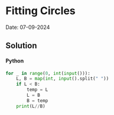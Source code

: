
# Fitting Circles

Date: 07-09-2024

## Solution
#### Python
```python
for _ in range(0, int(input())):
    L, B = map(int, input().split(" "))
    if L < B:
        temp = L
        L = B
        B = temp
    print(L//B)
```
        